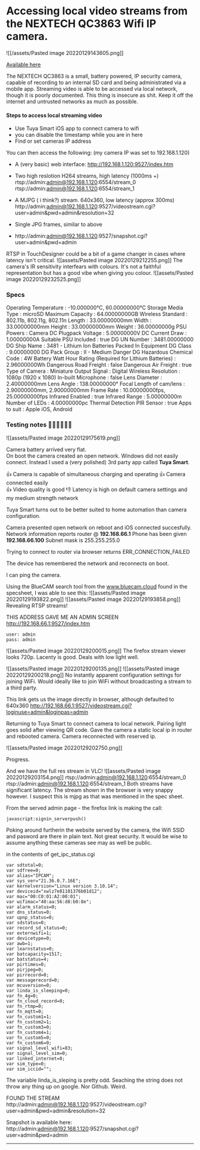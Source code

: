 # Accessing local video streams from the NEXTECH QC3863 Wifi IP camera.


![[/assets/Pasted image 20220129143605.png]]

[Available here](https://www.jaycar.com.au/miniature-1080p-wifi-ip-camera-with-rechargeable-battery-and-ir-leds-for-night-vision/p/QC3863)

The NEXTECH QC3863 is a small, battery powered, IP security camera, capable of recording to an internal SD card and being administrated via a mobile app.  Streaming video is able to be accessed via local network, though it is poorly documented.  This thing is insecure as shit.  Keep it off the internet and untrusted networks as much as possible.

#### Steps to access local streaming video
- Use Tuya Smart iOS app to connect camera to wifi
- you can disable the timestamp while you are in here
- Find or set cameras IP address

You can then access the following:
(my camera IP was set to 192.168.1.120)

- A (very basic) web interface:
http://192.168.1.120:9527/index.htm

- Two high reslotion H264 streams, high latency (1000ms +) 
rtsp://admin:admin@192.168.1.120:6554/stream_0
rtsp://admin:admin@192.168.1.120:6554/stream_1

- A MJPG ( i think?) stream.  640x360, low latency (approx 300ms)
http://admin:admin@192.168.1.120:9527/videostream.cgi?user=admin&pwd=admin&resolution=32

- Single JPG frames, similar to above
- http://admin:admin@192.168.1.120:9527/snapshot.cgi?user=admin&pwd=admin

RTSP in TouchDesigner could be a bit of a game changer in cases where latency isn't critical.
![[assets/Pasted image 20220129212255.png]]
The camera's IR sensitivity interfears with colours. It's not a faithful representation but has a good vibe when giving you colour.
![[assets/Pasted image 20220129232525.png]]

### Specs
Operating Temperature : -10.000000°C, 60.00000000°C
Storage Media Type : microSD
Maximum Capacity : 64.00000000GB
Wireless Standard : 802.11b, 802.11g, 802.11n
Length : 33.00000000mm
Width : 33.00000000mm
Height : 33.00000000mm
Weight : 36.00000000g
PSU Powers : Camera
DC Plugpack Voltage : 5.00000000V
DC Current Draw : 1.00000000A
Suitable PSU Included : true
DG UN Number : 3481.00000000
DG Ship Name : 3481 - Lithium Ion Batteries Packed In Equipment
DG Class : 9.00000000
DG Pack Group : II - Medium Danger
DG Hazardous Chemical Code : 4W
Battery Watt Hour Rating (Required for Lithium Batteries) : 2.96000000Wh
Dangerous Road Freight : false
Dangerous Air Freight : true
Type of Camera : Miniature
Output Signal : Digital Wireless
Resolution : 1080p (1920 x 1080)
In-built Microphone : false
Lens Diameter : 2.40000000mm
Lens Angle : 138.00000000°
Focal Length of cam/lens : 2.90000000mm, 2.90000000mm
Frame Rate : 10.00000000fps, 25.00000000fps
Infrared Enabled : true
Infrared Range : 5.00000000m
Number of LEDs : 4.00000000pc
Thermal Detection PIR Sensor : true
Apps to suit : Apple iOS, Android


### Testing notes 🐉🐉🐉🐉🐉🐉

![[assets/Pasted image 20220129175619.png]]

Camera battery arrived very flat.  
On boot the camera created an open network.  Windows did not easily connect.  Instead I used a (very polished) 3rd party app called **Tuya Smart**.

👍 Camera is capable of simultaneous charging and operating
👍 Camera connected easily  
👍 Video quality is good
👎 Latency is high on default camera settings and  my medium strength network

Tuya Smart turns out to be better suited to home automation than camera configuration.

Camera presented open network on reboot and iOS connected succesfully.
Network information reports router @ **192.168.66.1**
Phone has been given  **192.168.66.100**
Subnet mask is 255.255.255.0

Trying to connect to router via browser returns ERR_CONNECTION_FAILED 

The device has remembered the network and reconnects on boot.

I can ping the camera.

Using the BlueCAM search tool from the www.bluecam.cloud found in the specsheet, I was able to see this:
![[assets/Pasted image 20220129193822.png]] ![[assets/Pasted image 20220129193858.png]]
Revealing RTSP streams!

THIS ADDRESS GAVE ME AN ADMIN SCREEN
http://192.168.66.1:9527/index.htm

```
user: admin
pass: admin
```

![[assets/Pasted image 20220129200015.png]]
The firefox stream viewer looks 720p.  Lacenty is good.  Deals with low light well.

![[assets/Pasted image 20220129200135.png]]
![[assets/Pasted image 20220129200218.png]]
No instantly apparent configuration settings for joining WiFi.
Would ideally like to join WiFi without broadcasting a stream to a third party.

This link gets us the image directly in browser, although defaulted to 640x360
http://192.168.66.1:9527/videostream.cgi?loginuse=admin&loginpas=admin

Returning to Tuya Smart to connect camera to local network.
Pairing light goes solid after viewing QR code.
Gave the camera a static local ip in router and rebooted camera.
Camera reconnected with reserved ip.

![[assets/Pasted image 20220129202750.png]]

Progress.

And we have the full res stream in VLC!
![[assets/Pasted image 20220129203154.png]]
rtsp://admin:admin@192.168.1.120:6554/stream_0
rtsp://admin:admin@192.168.1.120:6554/stream_1
Both streams have significant latency.  The stream shown in the browser is very snappy however.  I suspect this is mjpg as that was mentioned in the spec sheet.

From the served admin page - the firefox link is making the call:
```
javascript:signin_serverpush()
```

Poking around furtherin the website served by the camera, the Wifi SSID and pasword are there in plain text.  Not great security.  It would be wise to assume anything these cameras see may as well be public.  

in the contents of get_ipc_status.cgi
```
var sdtotal=0;
var sdfree=0;
var alias="IPCAM";
var sys_ver="21.36.0.7.16E";
var kernelversion="Linux version 3.10.14";
var deviceid="xwlz7e81101376b01d12";
var mac="00:C0:01:A2:00:01";
var wifimac="40:aa:56:d8:b0:8e";
var alarm_status=0;
var dns_status=0;
var upnp_status=0;
var sdstatus=0;
var record_sd_status=0;
var externwifi=1;
var devicetype=0;
var awb=1;
var learnstatus=0;
var batcapacity=1517;
var batstatus=4;
var pirtimes=0;
var pirjpeg=0;
var pirrecord=0;
var messagerecord=0;
var mcuversion=0;
var linda_is_sleeping=0;
var fn_4g=0;
var fn_cloud_record=0;
var fn_rtmp=0;
var fn_mqtt=0;
var fn_custom1=1;
var fn_custom2=1;
var fn_custom3=0;
var fn_custom4=1;
var fn_custom5=0;
var fn_custom6=0;
var signal_level_wifi=83;
var signal_level_sim=0;
var linked_internet=0;
var sim_type=0;
var sim_iccid="";
```
The variable linda_is_sleping is pretty odd.  Seaching the string does not throw any thing up on google.  Nor Github.  Weird. 


FOUND THE STREAM
http://admin:admin@192.168.1.120:9527/videostream.cgi?user=admin&pwd=admin&resolution=32

Snapshot is available here:
http://admin:admin@192.168.1.120:9527/snapshot.cgi?user=admin&pwd=admin

---
